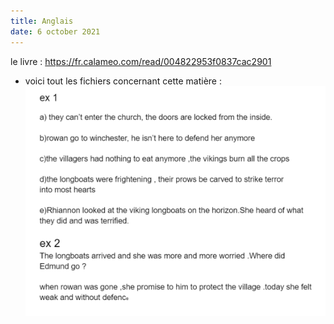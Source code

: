 ```yaml
---
title: Anglais
date: 6 october 2021
---
```

le livre : https://fr.calameo.com/read/004822953f0837cac2901
- voici tout les fichiers concernant cette matière :
![](1.png)
